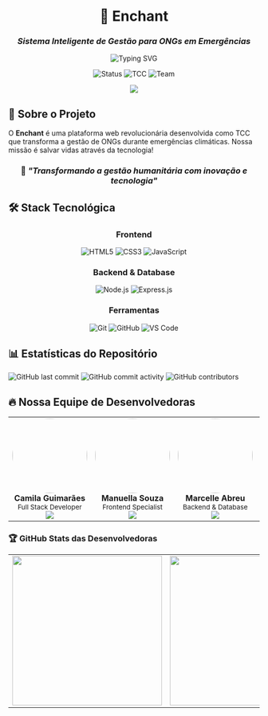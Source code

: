 <div align="center">

# 🌊 Enchant
### *Sistema Inteligente de Gestão para ONGs em Emergências*

<img src="https://readme-typing-svg.herokuapp.com?font=Fira+Code&weight=600&size=28&duration=3000&pause=1000&color=00D4FF&center=true&vCenter=true&multiline=true&repeat=false&width=600&height=100&lines=Salvando+vidas+com+tecnologia;Conectando+ONGs+e+comunidades" alt="Typing SVG" />

![Status](https://img.shields.io/badge/Status-🚀%20Em%20Desenvolvimento-brightgreen?style=for-the-badge&logo=rocket)
![TCC](https://img.shields.io/badge/TCC-SESI%2FSENAI-blue?style=for-the-badge&logo=graduation-cap)
![Team](https://img.shields.io/badge/Team-3%20Devs-purple?style=for-the-badge&logo=users)

<img src="https://user-images.githubusercontent.com/73097560/115834477-dbab4500-a447-11eb-908a-139a6edaec5c.gif">

</div>

## 🎯 Sobre o Projeto

O **Enchant** é uma plataforma web revolucionária desenvolvida como TCC que transforma a gestão de ONGs durante emergências climáticas. Nossa missão é salvar vidas através da tecnologia!

<div align="center">

### 🌟 *"Transformando a gestão humanitária com inovação e tecnologia"*

</div>

## 🛠️ Stack Tecnológica

<div align="center">

### Frontend
![HTML5](https://img.shields.io/badge/HTML5-E34F26?style=for-the-badge&logo=html5&logoColor=white)
![CSS3](https://img.shields.io/badge/CSS3-1572B6?style=for-the-badge&logo=css3&logoColor=white)
![JavaScript](https://img.shields.io/badge/JavaScript-F7DF1E?style=for-the-badge&logo=javascript&logoColor=black)

### Backend & Database
![Node.js](https://img.shields.io/badge/Node.js-43853D?style=for-the-badge&logo=node.js&logoColor=white)
![Express.js](https://img.shields.io/badge/Express.js-404D59?style=for-the-badge)

### Ferramentas
![Git](https://img.shields.io/badge/Git-F05032?style=for-the-badge&logo=git&logoColor=white)
![GitHub](https://img.shields.io/badge/GitHub-100000?style=for-the-badge&logo=github&logoColor=white)
![VS Code](https://img.shields.io/badge/VS%20Code-007ACC?style=for-the-badge&logo=visual%20studio%20code&logoColor=white)

</div>

## 📊 Estatísticas do Repositório

![GitHub last commit](https://img.shields.io/github/last-commit/camilaguimaraessss/enchant?style=for-the-badge&color=blue)
![GitHub commit activity](https://img.shields.io/github/commit-activity/m/camilaguimaraessss/enchant?style=for-the-badge&color=brightgreen)
![GitHub contributors](https://img.shields.io/github/contributors/camilaguimaraessss/enchant?style=for-the-badge&color=orange)

</div>

## 🔥 Nossa Equipe de Desenvolvedoras

<table align="center">
<tr>
<td align="center" width="33%">
<img src="https://github.com/camilaguimaraessss.png" width="150px" style="border-radius: 50%"><br>
<b>Camila Guimarães</b><br>
<sub>Full Stack Developer</sub><br>
<a href="https://github.com/camilaguimaraessss">
<img src="https://img.shields.io/badge/GitHub-100000?style=for-the-badge&logo=github&logoColor=white">
</a>
</td>
<td align="center" width="33%">
<img src="https://github.com/Manuella2504.png" width="150px" style="border-radius: 50%"><br>
<b>Manuella Souza</b><br>
<sub>Frontend Specialist</sub><br>
<a href="https://github.com/Manuella2504">
<img src="https://img.shields.io/badge/GitHub-100000?style=for-the-badge&logo=github&logoColor=white">
</a>
</td>
<td align="center" width="33%">
<img src="https://github.com/salada096.png" width="150px" style="border-radius: 50%"><br>
<b>Marcelle Abreu</b><br>
<sub>Backend & Database</sub><br>
<a href="https://github.com/salada096">
<img src="https://img.shields.io/badge/GitHub-100000?style=for-the-badge&logo=github&logoColor=white">
</a>
</td>
<td align="center" width="33%">
<img src="https://github.com/GUIOLI08.png" width="150px" style="border-radius: 50%"><br>
<b>Camila Guimarães</b><br>
<sub>Full Stack Developer</sub><br>
<a href="https://github.com/GUIOLI08">
<img src="https://img.shields.io/badge/GitHub-100000?style=for-the-badge&logo=github&logoColor=white">
</a>
</td><td align="center" width="33%">
<img src="https://github.com/Marcdotcomb1ne.png" width="150px" style="border-radius: 50%"><br>
<b>Camila Guimarães</b><br>
<sub>Full Stack Developer</sub><br>
<a href="https://github.com/Marcdotcomb1ne">
<img src="https://img.shields.io/badge/GitHub-100000?style=for-the-badge&logo=github&logoColor=white">
</a>
</td><td align="center" width="33%">
<img src="https://github.com/Andressa-gith.png" width="150px" style="border-radius: 50%"><br>
<b>Camila Guimarães</b><br>
<sub>Full Stack Developer</sub><br>
<a href="https://github.com/Andressa-gith">
<img src="https://img.shields.io/badge/GitHub-100000?style=for-the-badge&logo=github&logoColor=white">
</a>
</td>
</tr>
</table>

### 🏆 GitHub Stats das Desenvolvedoras

<div align="center">
<table>
<tr>
<td align="center">
<img src="https://github-readme-streak-stats.herokuapp.com/?user=camilaguimaraessss&theme=tokyonight&hide_border=true&fire=00D4FF&ring=00D4FF&currStreakLabel=00D4FF" width="300">
</td>
<td align="center">
<img src="https://github-readme-streak-stats.herokuapp.com/?user=Manuella2504&theme=tokyonight&hide_border=true&fire=00D4FF&ring=00D4FF&currStreakLabel=00D4FF" width="300">
</td>
<td align="center">
<img src="https://github-readme-streak-stats.herokuapp.com/?user=salada096&theme=tokyonight&hide_border=true&fire=00D4FF&ring=00D4FF&currStreakLabel=00D4FF" width="300">
</td>
</tr>
</table>
</div>
